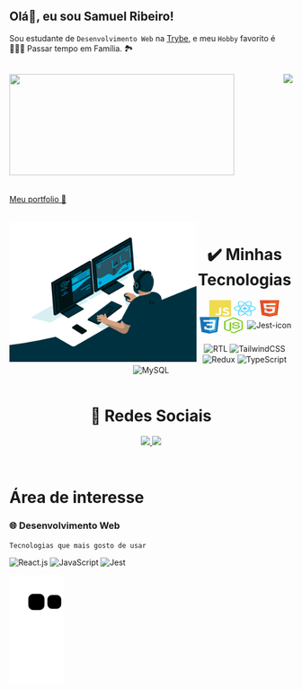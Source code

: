 ## Olá🖖, eu sou Samuel Ribeiro!

Sou estudante de ``Desenvolvimento Web`` na [Trybe](https://www.betrybe.com/), e meu `Hobby` favorito é 👨‍👩‍👧 Passar tempo em Família. 🏞️

<br>

<div>  
  <img width="400em" height="180em" src="https://github-readme-stats.vercel.app/api?username=SamuelR499&show_icons=true&theme=tokyonight&include_all_commits=true&count_private=true"/>
  <img align="right" src="https://github-readme-stats.vercel.app/api/top-langs/?username=SamuelR499&layout=compact&langs_count=16&theme=tokyonight"/>
</div>
<br>

[Meu portfolio 🥸](https://samuel-portfolio-ashen.vercel.app/)

<div align="center">

  <div style="display: inline_block"><br>
    <img align="left" height="250" alt="coding-time" src="code.gif">
    <h1 align="center" style="display: inline_block"> ✔️ Minhas Tecnologias </h1>
    <img align="center" height="30" width="40" alt="js-icon"  src="https://raw.githubusercontent.com/devicons/devicon/master/icons/javascript/javascript-plain.svg">
    <img align="center" height="30" width="40" alt="react-icon" src="https://raw.githubusercontent.com/devicons/devicon/master/icons/react/react-original.svg">
    <img align="center" height="30" width="40" alt="html-icon" src="https://raw.githubusercontent.com/devicons/devicon/master/icons/html5/html5-original.svg">
    <img align="center" height="30" width="40" alt="css-icon" src="https://raw.githubusercontent.com/devicons/devicon/master/icons/css3/css3-original.svg">
    <img align="center" height="30" width="40" alt="nodejs-icon" src="https://raw.githubusercontent.com/devicons/devicon/master/icons/nodejs/nodejs-original.svg">
    <img align="center" alt="Jest-icon" src="https://img.shields.io/badge/Jest-323330?style=for-the-badge&logo=Jest&logoColor=white"><br />
    <br />
    <img align="center" height="30" width="40" src="https://user-images.githubusercontent.com/99758843/178770624-d723b893-4f6a-41c8-bdee-99ce79946626.png" alt="RTL" />
    <img align="center" height="30" width="40" src="https://raw.githubusercontent.com/danielcranney/readme-generator/main/public/icons/skills/tailwindcss-colored.svg" alt="TailwindCSS" />
    <img align="center" height="30" width="40" src="https://raw.githubusercontent.com/danielcranney/readme-generator/main/public/icons/skills/redux-colored.svg" alt="Redux" />
    <img align="center" height="30" width="40" src="https://raw.githubusercontent.com/danielcranney/readme-generator/main/public/icons/skills/typescript-colored.svg" alt="TypeScript" />
    <img align="center" height="30" width="40" src="https://raw.githubusercontent.com/danielcranney/readme-generator/main/public/icons/skills/mysql-colored.svg" alt="MySQL" />
   </div>
  
  
  <br>
  
   <h1 align="center"> 💬 Redes Sociais </h1>
    
   <a href= "https://www.linkedin.com/in/samuel-ribeiro2/">
    <img src="https://img.shields.io/badge/LinkedIn-0077B5?style=for-the-badge&logo=linkedin&logoColor=white">
   </a>
   <a href= "mailto: samuelribeiro2@hotmail.com">
    <img src="https://img.shields.io/badge/Microsoft_Outlook-0078D4?style=for-the-badge&logo=microsoft-outlook&logoColor=white">
   </a>
 </div>
 
 <br>
 <br>
 
 <div aling="center">
 <h1>
  Área de interesse
</h1>

<h3>
  🌐 Desenvolvimento Web
</h3>

``Tecnologias que mais gosto de usar``
<br>

![React.js](https://img.shields.io/badge/React-20232A?style=for-the-badge&logo=react&logoColor=61DAFB)
![JavaScript](https://img.shields.io/badge/JavaScript-F7DF1E?style=for-the-badge&logo=javascript&logoColor=black)
![Jest](https://img.shields.io/badge/Jest-323330?style=for-the-badge&logo=Jest&logoColor=white)
 

  
![Snake animation](https://github.com/SamuelR499/SamuelR499/blob/output/github-contribution-grid-snake.svg)
